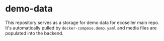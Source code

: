 # demo-data
This repository serves as a storage for demo data for ecoseller main repo.
It's automatically pulled by `docker-compose.demo.yaml` and media files are populated into the backend.
